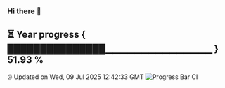 ### Hi there 👋
⏳ Year progress { ███████████████▁▁▁▁▁▁▁▁▁▁▁▁▁▁▁ } 51.93 %
---
⏰ Updated on Wed, 09 Jul 2025 12:42:33 GMT
![Progress Bar CI](https://github.com/liununu/liununu/workflows/Progress%20Bar%20CI/badge.svg)
